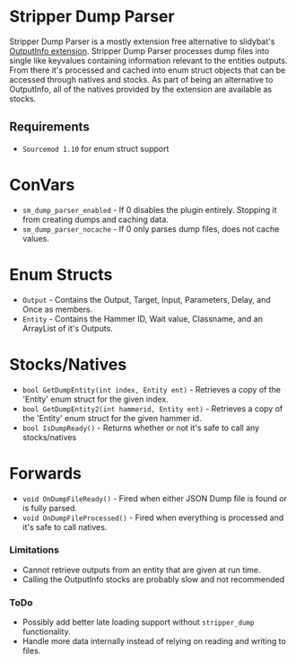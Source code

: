 # Stripper Dump Parser

Stripper Dump Parser is a mostly extension free alternative to slidybat's [OutputInfo extension](https://github.com/SlidyBat/sm-ext-outputinfo). Stripper Dump Parser processes dump files into single like keyvalues containing information relevant to the entities outputs. From there it's processed and cached into enum struct objects that can be accessed through natives and stocks. As part of being an alternative to OutputInfo, all of the natives provided by the extension are available as stocks.

## Requirements
  - `Sourcemod 1.10` for enum struct support

# ConVars
  - `sm_dump_parser_enabled` - If 0 disables the plugin entirely. Stopping it from creating dumps and caching data.
  - `sm_dump_parser_nocache` - If 0 only parses dump files, does not cache values.

# Enum Structs
  - `Output` - Contains the Output, Target, Input, Parameters, Delay, and Once as members.
  - `Entity` - Contains the Hammer ID, Wait value, Classname, and an ArrayList of it's Outputs.

# Stocks/Natives
  - `bool GetDumpEntity(int index, Entity ent)` - Retrieves a copy of the 'Entity' enum struct for the given index.
  - `bool GetDumpEntity2(int hammerid, Entity ent)` - Retrieves a copy of the 'Entity' enum struct for the given hammer id.
  - `bool IsDumpReady()` - Returns whether or not it's safe to call any stocks/natives

# Forwards
  - `void OnDumpFileReady()` - Fired when either JSON Dump file is found or is fully parsed.
  - `void OnDumpFileProcessed()` - Fired when everything is processed and it's safe to call natives.

### Limitations
  - Cannot retrieve outputs from an entity that are given at run time.
  - Calling the OutputInfo stocks are probably slow and not recommended
  
### ToDo
  - Possibly add better late loading support without `stripper_dump` functionality.
  - Handle more data internally instead of relying on reading and writing to files.
